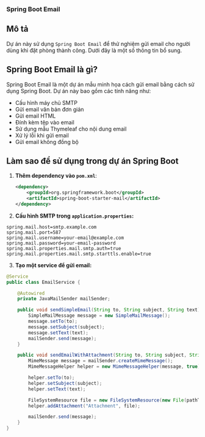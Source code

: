 ### Spring Boot Email

## Mô tả

Dự án này sử dụng `Spring Boot Email` để thử nghiệm gửi email cho người dùng khi đặt phòng thành công. Dưới đây là một số thông tin bổ sung.

## Spring Boot Email là gì?

Spring Boot Email là một dự án mẫu minh họa cách gửi email bằng cách sử dụng Spring Boot. Dự án này bao gồm các tính năng như:

- Cấu hình máy chủ SMTP
- Gửi email văn bản đơn giản
- Gửi email HTML
- Đính kèm tệp vào email
- Sử dụng mẫu Thymeleaf cho nội dung email
- Xử lý lỗi khi gửi email
- Gửi email không đồng bộ

## Làm sao để sử dụng trong dự án Spring Boot

1. **Thêm dependency vào `pom.xml`**:

   ```xml
   <dependency>
       <groupId>org.springframework.boot</groupId>
       <artifactId>spring-boot-starter-mail</artifactId>
   </dependency>
   ```

2. **Cấu hình SMTP trong `application.properties`:**

```properties
spring.mail.host=smtp.example.com
spring.mail.port=587
spring.mail.username=your-email@example.com
spring.mail.password=your-email-password
spring.mail.properties.mail.smtp.auth=true
spring.mail.properties.mail.smtp.starttls.enable=true
```

3. **Tạo một service để gửi email:**

```java
@Service
public class EmailService {

    @Autowired
    private JavaMailSender mailSender;

    public void sendSimpleEmail(String to, String subject, String text) {
        SimpleMailMessage message = new SimpleMailMessage();
        message.setTo(to);
        message.setSubject(subject);
        message.setText(text);
        mailSender.send(message);
    }

    public void sendEmailWithAttachment(String to, String subject, String text, String pathToAttachment) {
        MimeMessage message = mailSender.createMimeMessage();
        MimeMessageHelper helper = new MimeMessageHelper(message, true);

        helper.setTo(to);
        helper.setSubject(subject);
        helper.setText(text);

        FileSystemResource file = new FileSystemResource(new File(pathToAttachment));
        helper.addAttachment("Attachment", file);

        mailSender.send(message);
    }
}
```
